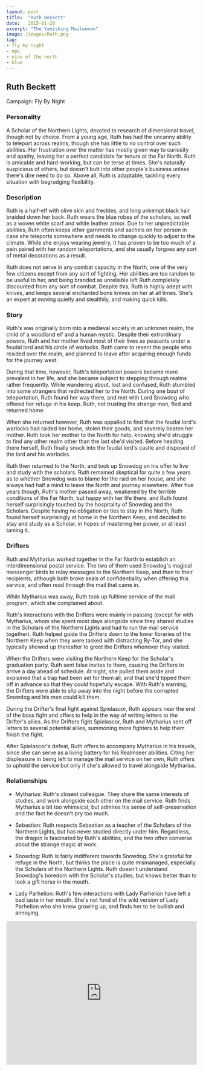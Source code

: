 ```yaml
---
layout: post
title:  "Ruth Beckett"
date:   2015-01-29
excerpt: "The Vanishing Mailwoman"
image: /images/Ruth.png
tag:
- fly by night
- npc
- nine of the north
- blue
---
```


## Ruth Beckett

Campaign: Fly By Night

### Personality

A Scholar of the Northern Lights, devoted to research of dimensional travel, though not by choice. From a young age, Ruth has had the uncanny ability to teleport across realms, though she has little to no control over such abilities. Her frustration over the matter has mostly given way to curiosity and apathy, leaving her a perfect candidate for tenure at the Far North. Ruth is amicable and hard-working, but can be terse at times. She's naturally suspicious of others, but doesn't butt into other people's business unless there's dire need to do so. Above all, Ruth is adaptable, tackling every situation with begrudging flexibility.

### Description

Ruth is a half-elf with olive skin and freckles, and long unkempt black hair braided down her back. Ruth wears the blue robes of the scholars, as well as a woven white scarf and white leather armor. Due to her unpredictable abilities, Ruth often keeps other garnments and sachels on her person in case she teleports somewhere and needs to change quickly to adjust to the climate. While she enjoys wearing jewelry, it has proven to be too much of a pain paired with her random teleportations, and she usually forgoes any sort of metal decorations as a result.

Ruth does not serve in any combat capacity in the North, one of the very few citizens except from any sort of fighting. Her abilities are too random to be useful to her, and being branded as unreliable left Ruth completely discounted from any sort of combat. Despite this, Ruth is highly adept with knives, and keeps several enchanted bone knives on her at all times. She's an expert at moving quietly and stealthily, and making quick kills.

### Story

Ruth's was originally born into a medieval society in an unknown realm, the child of a woodland elf and a human mystic. Despite their extrordinary powers, Ruth and her mother lived most of their lives as peasants under a feudal lord and his circle of warlocks. Both came to resent the people who resided over the realm, and planned to leave after acquiring enough funds for the journey west.

During that time, however, Ruth's teleportation powers became more prevalent in her life, and she became subject to stepping through realms rather frequently. While wandering about, lost and confused, Ruth stumbled into some strangers that redirected her to the North. During one bout of teleportation, Ruth found her way there, and met with Lord Snowdog who offered her refuge in his keep. Ruth, not trusting the strange man, fled and returned home.

When she returned however, Ruth was appalled to find that the feudal lord's warlocks had raided her home, stolen their goods, and severely beaten her mother. Ruth took her mother to the North for help, knowing she'd struggle to find any other realm other than the last she'd visited. Before heading there herself, Ruth finally snuck into the feudal lord's castle and disposed of the lord and his warlocks.

Ruth then returned to the North, and took up Snowdog on his offer to live and study with the scholars. Ruth remained skeptical for quite a few years as to whether Snowdog was to blame for the raid on her house, and she always had half a mind to leave the North and journey elsewhere. After five years though, Ruth's mother passed away, weakened by the terrible conditions of the Far North, but happy with her life there, and Ruth found herself surprisingly touched by the hospitality of Snowdog and the Scholars. Despite having no obligation or ties to stay in the North, Ruth found herself surprisingly at home in the Northern Keep, and decided to stay and study as a Scholar, in hopes of mastering her power, or at least taming it.


### Drifters

Ruth and Mytharius worked together in the Far North to establish an interdimensional postal service. The two of them used Snowdog's magical messenger birds to relay messages to the Northern Keep, and then to their recipients, although both broke seals of confidentiality when offering this service, and often read through the mail that came in.

While Mytharius was away, Ruth took up fulltime service of the mail program, which she complained about.

Ruth's interactions with the Drifters were mainly in passing (except for with Mytharius, whom she spent most days alongside since they shared studies in the Scholars of the Northern Lights and had to run the mail service together). Ruth helped guide the Drifters down to the lower libraries of the Northern Keep when they were tasked with distracting By-Tor, and she typically showed up thereafter to greet the Drifters whenever they visited.

When the Drifters were visiting the Northern Keep for the Scholar's graduation party, Ruth sent false invites to them, causing the Drifters to arrive a day ahead of schedule. At night, she pulled them aside and explained that a trap had been set for them all, and that she'd tipped them off in advance so that they could hopefully escape. With Ruth's warning, the Drifters were able to slip away into the night before the corrupted Snowdog and his men could kill them.

During the Drifter's final fight against Spielascor, Ruth appears near the end of the boss fight and offers to help in the way of writing letters to the Drifter's allies. As the Drifters fight Spielascor, Ruth and Mytharius sent off letters to several potential allies, summoning more fighters to help them finish the fight.

After Spielascor's defeat, Ruth offers to accompany Mytharius in his travels, since she can serve as a living battery for his Realmseer abilities. Citing her displeasure in being left to manage the mail service on her own, Ruth offers to uphold the service but only if she's allowed to travel alongside Mytharius.

### Relationships

- Mytharius: Ruth's closest colleague. They share the same interests of studies, and work alongside each other on the mail service. Ruth finds Mytharius a bit too whimsical, but admires his sense of self-preservation and the fact he doesn't pry too much. 

- Sebastian: Ruth respects Sebastian as a teacher of the Scholars of the Northern Lights, but has never studied directly under him. Regardless, the dragon is fascinated by Ruth's abilities, and the two often converse about the strange magic at work.

- Snowdog: Ruth is fairly indifferent towards Snowdog. She's grateful for refuge in the North, but thinks the place is quite mismanaged, especially the Scholars of the Northern Lights. Ruth doesn't understand Snowdog's boredom with the Scholar's studies, but knows better than to look a gift horse in the mouth.

- Lady Parhelion: Ruth's few interactions with Lady Parhelion have left a bad taste in her mouth. She's not fond of the wild version of Lady Parhelion who she knew growing up, and finds her to be bullish and annoying.

<iframe src="https://open.spotify.com/playlist/4ejy7Sj0Ot2HvYslAhybZX?si=a0a5afdea76c43b5" width="100%" height="380" frameBorder="0" allowfullscreen="" allow="autoplay; clipboard-write; encrypted-media; fullscreen; picture-in-picture"></iframe>
